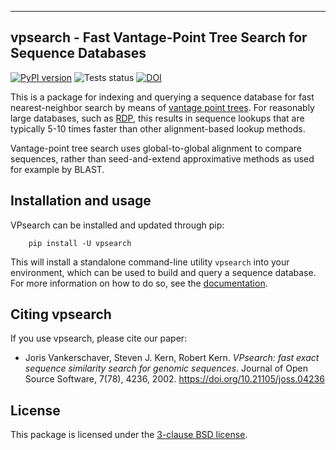 ----------------------------------------------------------------
vpsearch - Fast Vantage-Point Tree Search for Sequence Databases
----------------------------------------------------------------

[![PyPI version](https://badge.fury.io/py/vpsearch.svg)](https://badge.fury.io/py/vpsearch)
![Tests status](https://github.com/enthought/vpsearch/actions/workflows/run-tests.yaml/badge.svg?event=push)
[![DOI](https://joss.theoj.org/papers/10.21105/joss.04236/status.svg)](https://doi.org/10.21105/joss.04236)

This is a package for indexing and querying a sequence database for fast
nearest-neighbor search by means of [vantage point
trees](https://en.wikipedia.org/wiki/Vantage-point_tree). For reasonably large
databases, such as [RDP](https://rdp.cme.msu.edu/), this results in sequence
lookups that are typically 5-10 times faster than other alignment-based lookup
methods.

Vantage-point tree search uses global-to-global alignment to compare sequences,
rather than seed-and-extend approximative methods as used for example by
BLAST.

## Installation and usage

VPsearch can be installed and updated through pip:
```console
    pip install -U vpsearch
```

This will install a standalone command-line utility `vpsearch` into your
environment, which can be used to build and query a sequence database. For more information on how to do so, see the [documentation](https://vpsearch.readthedocs.io/en/latest/).

## Citing vpsearch

If you use vpsearch, please cite our paper:

- Joris Vankerschaver, Steven J. Kern, Robert Kern. _VPsearch: fast exact sequence similarity search for genomic sequences_. Journal of Open Source Software, 7(78), 4236, 2002. https://doi.org/10.21105/joss.04236

## License

This package is licensed under the [3-clause BSD license](LICENSE).

